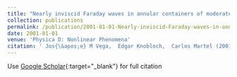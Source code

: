 ```yaml
---
title: "Nearly inviscid Faraday waves in annular containers of moderately large aspect ratio"
collection: publications
permalink: /publication/2001-01-01-Nearly-inviscid-Faraday-waves-in-annular-containers-of-moderately-large-aspect-ratio
date: 2001-01-01
venue: 'Physica D: Nonlinear Phenomena'
citation: ' Jos{\&apos;e} M Vega,  Edgar Knobloch,  Carlos Martel (2001) &quot;Nearly inviscid Faraday waves in annular containers of moderately large aspect ratio.&quot; <i>Physica D: Nonlinear Phenomena</i>. 154, 313--336.'
---
```

Use [Google Scholar](https://scholar.google.com/scholar?q=Nearly+inviscid+Faraday+waves+in+annular+containers+of+moderately+large+aspect+ratio){:target="_blank"} for full citation